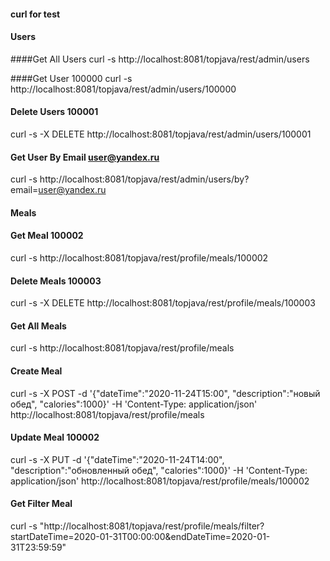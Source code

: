 #### curl for test

####        Users

####Get All Users
curl -s http://localhost:8081/topjava/rest/admin/users

####Get User 100000
curl -s http://localhost:8081/topjava/rest/admin/users/100000

#### Delete Users 100001
curl -s -X DELETE http://localhost:8081/topjava/rest/admin/users/100001

#### Get User By Email user@yandex.ru
curl -s http://localhost:8081/topjava/rest/admin/users/by?email=user@yandex.ru

####        Meals

#### Get Meal 100002
curl -s http://localhost:8081/topjava/rest/profile/meals/100002

#### Delete Meals 100003
curl -s -X DELETE http://localhost:8081/topjava/rest/profile/meals/100003

#### Get All Meals
curl -s http://localhost:8081/topjava/rest/profile/meals

#### Create Meal
curl -s -X POST -d '{"dateTime":"2020-11-24T15:00", "description":"новый обед", "calories":1000}' -H 'Content-Type: application/json' http://localhost:8081/topjava/rest/profile/meals

#### Update Meal 100002
curl -s -X PUT -d '{"dateTime":"2020-11-24T14:00", "description":"обновленный обед", "calories":1000}' -H 'Content-Type: application/json' http://localhost:8081/topjava/rest/profile/meals/100002

#### Get Filter Meal
curl -s "http://localhost:8081/topjava/rest/profile/meals/filter?startDateTime=2020-01-31T00:00:00&endDateTime=2020-01-31T23:59:59"